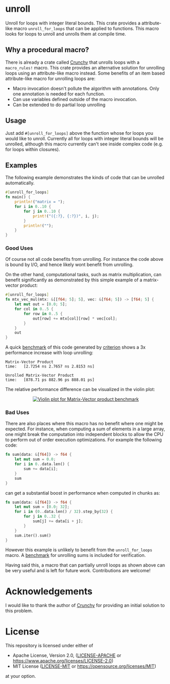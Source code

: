 # unroll

Unroll for loops with integer literal bounds. This crate provides a attribute-like macro
`unroll_for_loops` that can be applied to functions. This macro looks for loops to unroll and
unrolls them at compile time.


## Why a procedural macro?

There is already a crate called [Crunchy](https://github.com/Vurich/crunchy) that unrolls loops with
a `macro_rules!` macro. This crate provides an alternative solution for unrolling loops using an
attribute-like macro instead. Some benefits of an item based attribute-like macro for unrolling
loops are:
  - Macro invocation doesn't pollute the algorithm with annotations. Only one annotation is needed
    for each function.
  - Can use variables defined outside of the macro invocation.
  - Can be extended to do partial loop unrolling


## Usage

Just add `#[unroll_for_loops]` above the function whose for loops you would like to unroll.
Currently all for loops with integer literal bounds will be unrolled, although this macro currently
can't see inside complex code (e.g. for loops within closures).


## Examples

The following example demonstrates the kinds of code that can be unrolled automatically.

```rust
#[unroll_for_loops]
fn main() {
    println!("matrix = ");
    for i in 0..10 {
        for j in 0..10 {
            print!("({:?}, {:?})", i, j);
        }
        println!("");
    }
}
```

### Good Uses

Of course not all code benefits from unrolling. For instance the code above is bound by I/O, and
hence likely wont benefit from unrolling.

On the other hand, computational tasks, such as matrix multiplication, can benefit significantly as
demonstrated by this simple example of a matrix-vector product:

```rust
#[unroll_for_loops]
fn mtx_vec_mul(mtx: &[[f64; 5]; 5], vec: &[f64; 5]) -> [f64; 5] {
    let mut out = [0.0; 5];
    for col in 0..5 {
        for row in 0..5 {
            out[row] += mtx[col][row] * vec[col];
        }
    }
    out
}
```

A quick [benchmark](./benches/matrix_vector_product.rs) of this code generated by
[criterion](https://crates.io/crates/criterion) shows a 3x performance increase with loop unrolling:

```
Matrix-Vector Product
time:   [2.7254 ns 2.7657 ns 2.8153 ns]

Unrolled Matrix-Vector Product
time:   [878.71 ps 882.96 ps 888.01 ps]
```

The relative performance difference can be visualized in the violin plot:

<p align="center">
<a href="https://gitlab.com/elrnv/unroll/raw/master/img/violin.svg">
    <img src="https://gitlab.com/elrnv/unroll/raw/master/img/violin.svg" alt="Violin plot for Matrix-Vector product benchmark" />
</a>
</p>


### Bad Uses

There are also places where this macro has no benefit where one might be expected.
For instance, when computing a sum of elements in a large array, one might break the computation into
independent blocks to allow the CPU to perform out of order execution optimizations. For example the
following code:

```rust
fn sum(data: &[f64]) -> f64 {
    let mut sum = 0.0;
    for i in 0..data.len() {
        sum += data[i];
    }
    sum
}
```

can get a substantial boost in performance when computed in chunks as:

```rust
fn sum(data: &[f64]) -> f64 {
    let mut sum = [0.0; 32];
    for i in (0..data.len() / 32).step_by(32) {
        for j in 0..32 {
            sum[j] += data[i + j];
        }
    }
    sum.iter().sum()
}
```

However this example is unlikely to benefit from the `unroll_for_loops` macro. A
[benchmark](./benches/unroll_sum.rs) for unrolling sums is included for verification.

Having said this, a macro that can partially unroll loops as shown above can be very useful
and is left for future work. Contributions are welcome!


# Acknowledgements

I would like to thank the author of [Crunchy](https://github.com/Vurich/crunchy) for providing an
initial solution to this problem.


# License

This repository is licensed under either of

 * Apache License, Version 2.0, ([LICENSE-APACHE](LICENSE-APACHE) or https://www.apache.org/licenses/LICENSE-2.0)
 * MIT License ([LICENSE-MIT](LICENSE-MIT) or https://opensource.org/licenses/MIT)

at your option.
